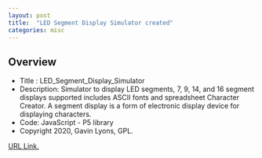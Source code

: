 ```yaml
---
layout: post
title:  "LED Segment Display Simulator created"
categories: misc
---
```


Overview
--------------------------------------------
* Title : LED_Segment_Display_Simulator
* Description: Simulator to display LED segments, 7, 9, 14, and 16 segment displays supported
includes ASCII fonts and spreadsheet Character Creator.
A segment display is a form of electronic display device for displaying characters. 
* Code: JavaScript - P5 library
* Copyright 2020, Gavin Lyons, GPL.


[URL Link.](https://github.com/gavinlyonsrepo/LED_Segment_Display_Simulator)

